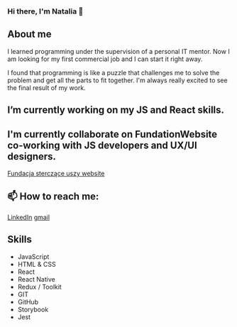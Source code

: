 ### Hi there, I'm Natalia 👋 

<!--
**nata-kab/nata-kab** is a ✨ _special_ ✨ repository because its `README.md` (this file) appears on your GitHub profile.

Here are some ideas to get you started:

- 🔭 I’m currently working on ...
- 🌱 I’m currently learning ...
- 👯 I’m looking to collaborate on ...
- 🤔 I’m looking for help with ...
- 💬 Ask me about ...
- 📫 How to reach me: ...
- 😄 Pronouns: ...
- ⚡ Fun fact: ...
-->
##  About me

I learned programming under the supervision of a personal IT mentor. Now I am
looking for my first commercial job and I can start it right away.

I found that programming is like a puzzle that challenges me to solve the problem
and get all the parts to fit together. I'm always really excited to see the final result
of my work.



##  I’m currently working on my JS and React skills.

##  I'm currently collaborate on FundationWebsite co-working with JS developers and UX/UI designers.
   [Fundacja sterczące uszy website](https://github.com/Fundacja-Sterczace-Uszy/website)
   
##  📫 How to reach me:
[LinkedIn](https://www.linkedin.com/in/nataliakabala/) [gmail](nata.kabala@gmail.com)

##  Skills 

- JavaScript
- HTML & CSS
- React
- React Native
- Redux / Toolkit 
- GIT
- GitHub
- Storybook
- Jest
